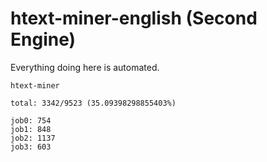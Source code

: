 # htext-miner-english (Second Engine)

Everything doing here is automated.

```
htext-miner

total: 3342/9523 (35.09398298855403%)

job0: 754
job1: 848
job2: 1137
job3: 603
```